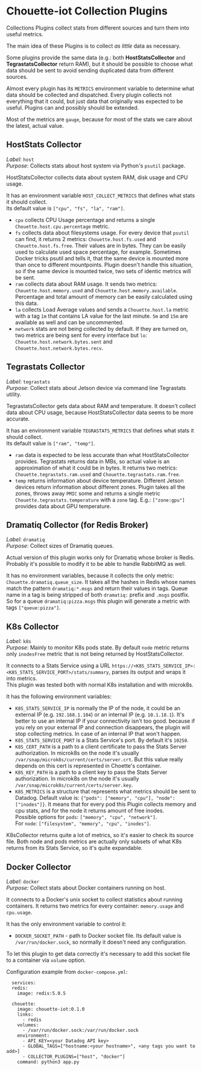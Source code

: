 # Chouette-iot Collection Plugins

Collections Plugins collect stats from different sources and turn them into useful metrics.

The main idea of these Plugins is to collect *as little* data as necessary.

Some plugins provide the same data (e.g.: both **HostStatsCollector** and **TegrastatsCollector** return RAM), but it should be possible to choose what data should be sent to avoid sending duplicated data from different sources.

Almost every plugin has its `METRICS` environment variable to determine what data should be collected and dispatched. Every plugin collects not everything that it could, but just data that originally was expected to be useful. Plugins can and possibly should be extended.

Most of the metrics are `gauge`, because for most of the stats we care about the latest, actual value.

## HostStats Collector

*Label*: `host`  
*Purpose*: Collects stats about host system via Python's `psutil` package.

HostStatsCollector collects data about system RAM, disk usage and CPU usage.

It has an environment variable `HOST_COLLECT_METRICS` that defines what stats it should collect.  
Its default value is `["cpu", "fs", "la", "ram"]`.

* `cpu` collects CPU Usage percentage and returns a single `Chouette.host.cpu.percentage` metric.
* `fs` collects data about filesystems usage. For every device that `psutil` can find, it returns 2 metrics: `Chouette.host.fs.used` and `Chouette.host.fs.free`. Their values are in bytes. They can be easily used to calculate used space percentage, for example. Sometimes Docker tricks psutil and tells it, that the same device is mounted more than once to different mountpoints. Plugin doesn't handle this situation, so if the same device is mounted twice, two sets of identic metrics will be sent.
* `ram` collects data about RAM usage. It sends two metrics: `Chouette.host.memory.used` and `Chouette.host.memory.available`. Percentage and total amount of memory can be easily calculated using this data.
* `la` collects Load Average values and sends a `Chouette.host.la` metric with a tag `1m` that contains LA value for the last minute. `5m` and `15m` are available as well and can be uncommented.
* `network` stats are not being collected by default. If they are turned on, two metrics are being sent for every interface but `lo`: `Chouette.host.network.bytes.sent` and `Chouette.host.network.bytes.recv`.

## Tegrastats Collector

*Label*: `tegrastats`  
*Purpose*: Collect stats about Jetson device via command line Tegrastats utility.

TegrastatsCollector gets data about RAM and temperature. It doesn't collect data about CPU usage, because HostStatsCollector data seems to be more accurate.

It has an environment variable `TEGRASTATS_METRICS` that defines what stats it should collect.  
Its default value is `["ram", "temp"]`.

* `ram` data is expected to be less accurate than what HostStatsCollector provides. Tegrastats returns data in MBs, so actual value is an approximation of what it could be in bytes. It returns two metrics: `Chouette.tegrastats.ram.used` and `Chouette.tegrastats.ram.free`.
* `temp` returns information about device temperature. Different Jetson devices return information about different zones. Plugin takes all the zones, throws away `PMIC` some and returns a single metric `Chouette.tegrastats.temperature` with a `zone` tag. E.g.: `["zone:gpu"]` provides data about GPU temperature.

## Dramatiq Collector (for Redis Broker)

*Label*: `dramatiq`  
*Purpose*: Collect sizes of Dramatiq queues.

Actual version of this plugin works only for Dramatiq whose broker is Redis. Probably it's possible to modify it to be able to handle RabbitMQ as well.

It has no environment variables, because it collects the only metric: `Chouette.dramatiq.queue_size`. It takes all the hashes in Redis whose names match the pattern `dramatiq:*.msgs` and return their values in tags. Queue name in a tag is being stripped of both `dramatiq:` prefix and `.msgs` postfix. So for a queue `dramatiq:pizza.msgs` this plugin will generate a metric with tags `["queue:pizza"]`.

## K8s Collector

*Label*: `k8s`  
*Purpose*: Mainly to monitor K8s pods state. By default `node` metric returns only `inodesFree` metric that is not being returned by HostStatsCollector.

It connects to a Stats Service using a URL `https://<K8S_STATS_SERVICE_IP>:<K8S_STATS_SERVICE_PORT>/stats/summary`, parses its output and wraps it into metrics.  
This plugin was tested both with normal K8s installation and with microk8s.

It has the following environment variables:
* `K8S_STATS_SERVICE_IP` is normally the IP of the node, it could be an external IP (e.g. `192.168.1.104`) or an internal IP (e.g. `10.1.18.1`). It's better to use an internal IP if your connectivity isn't too good. because if you rely on your external IP and connection disappears, the plugin will stop collecting metrics. In case of an internal IP that won't happen.
* `K8S_STATS_SERVICE_PORT` is a Stats Service's port. By default it's `10250`.
* `K8S_CERT_PATH` is a path to a client certificate to pass the Stats Server authorization. In microk8s on the node it's usually `/var/snap/microk8s/current/certs/server.crt`. But this value really depends on this cert is represented in Choette's container.
* `K8S_KEY_PATH` is a path to a client key to pass the Stats Server authorization. In microk8s on the node it's usually `/var/snap/microk8s/current/certs/server.key`.
* `K8S_METRICS` is a structure that represents what metrics should be sent to Datadog. Default value is: `{"pods": ["memory", "cpu"], "node": ["inodes"]}`. It means that for every pod this Plugin collects memory and cpu stats, and for the node it returns amount of free inodes.  
Possible options for `pods`: `["memory", "cpu", "network"]`.  
For `node`: `["filesystem", "memory", "cpu", "inodes"]`.

K8sCollector returns quite a lot of metrics, so it's easier to check its source file. Both node and pods metrics are actually only subsets of what K8s returns from its Stats Service, so it's quite expandable.

## Docker Collector

*Label*: `docker`  
*Purpose:* Collect stats about Docker containers running on host.

It connects to a Docker's unix socket to collect statistics about running containers. It returns two metrics for every container: `memory.usage` and `cpu.usage`.

It has the only environment variable to control it:
* `DOCKER_SOCKET_PATH` - path to  Docker socket file. Its default value is `/var/run/docker.sock`, so normally it doesn't need any configuration.

To let this plugin to get data correctly it's necessary to add this socket file to a container via `volume` option.

Configuration example from `docker-compose.yml`:

```
  services:
  redis:
    image: redis:5.0.5

  chouette:
    image: chouette-iot:0.1.0
    links:
      - redis
    volumes:
      - /var/run/docker.sock:/var/run/docker.sock
    environment:
      - API_KEY=<your Datadog API key>
      - GLOBAL_TAGS=["hostname:<your hostname>", <any tags you want to add>]
      - COLLECTOR_PLUGINS=["host", "docker"]
    command: python3 app.py
```